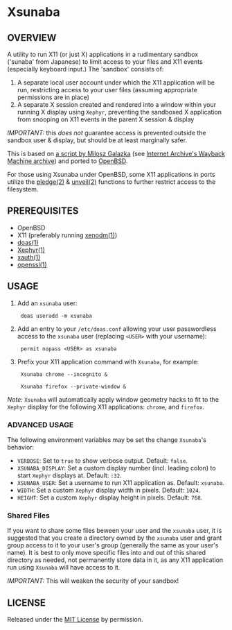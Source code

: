 # Xsunaba

## OVERVIEW

A utility to run X11 (or just X) applications in a rudimentary sandbox ('sunaba' from Japanese) to limit access to your files and X11 events (especially keyboard input.) The 'sandbox' consists of:

1. A separate local user account under which the X11 application will be run, restricting access to your user files (assuming appropriate permissions are in place)
2. A separate X session created and rendered into a window within your running X display using `Xephyr`, preventing the sandboxed X application from snooping on X11 events in the parent X session & display

_IMPORTANT:_ this _does not_ guarantee access is prevented outside the sandbox user & display, but should be at least marginally safer.

This is based on [a script by Milosz Galazka](https://blog.sleeplessbeastie.eu/2013/07/19/how-to-create-browser-sandbox/) (see [Internet Archive's Wayback Machine archive](https://web.archive.org/web/20210115000000*/https://blog.sleeplessbeastie.eu/2013/07/19/how-to-create-browser-sandbox/)) and ported to [OpenBSD](http://www.openbsd.org/).

For those using Xsunaba under OpenBSD, some X11 applications in ports utilize the [pledge(2)](https://man.openbsd.org/pledge) & [unveil(2)](https://man.openbsd.org/unveil) functions to further restrict access to the filesystem.

## PREREQUISITES

* OpenBSD
* X11 (preferably running [xenodm(1)](https://man.openbsd.org/xenodm))
* [doas(1)](https://man.openbsd.org/doas)
* [Xephyr(1)](https://man.openbsd.org/Xephyr)
* [xauth(1)](https://man.openbsd.org/xauth)
* [openssl(1)](https://man.openbsd.org/openssl)

## USAGE

1. Add an `xsunaba` user:

        doas useradd -m xsunaba

2. Add an entry to your `/etc/doas.conf` allowing your user passwordless access to the `xsunaba` user (replacing `<USER>` with your username):

        permit nopass <USER> as xsunaba

3. Prefix your X11 application command with `Xsunaba`, for example:

        Xsunaba chrome --incognito &

        Xsunaba firefox --private-window &

_Note:_ `Xsunaba` will automatically apply window geometry hacks to fit to the `Xephyr` display for the following X11 applications: `chrome`, and `firefox`.

### ADVANCED USAGE

The following environment variables may be set the change `Xsunaba`'s behavior:

* `VERBOSE`: Set to `true` to show verbose output. Default: `false`.
* `XSUNABA_DISPLAY`: Set a custom display number (incl. leading colon) to start `Xephyr` displays at. Default: `:32`.
* `XSUNABA_USER`: Set a username to run X11 application as. Default: `xsunaba`.
* `WIDTH`: Set a custom `Xephyr` display width in pixels. Default: `1024`.
* `HEIGHT`: Set a custom `Xephyr` display height in pixels. Default: `768`.

### Shared Files

If you want to share some files beween your user and the `xsunaba` user, it is suggested that you create a directory owned by the `xsunaba` user and grant group access to it to your user's group (generally the same as your user's name). It is best to only move specific files into and out of this shared directory as needed, not permanently store data in it, as any X11 application run using `Xsunaba` will have access to it.

*IMPORTANT:* This will weaken the security of your sandbox!

## LICENSE

Released under the [MIT License](LICENSE) by permission.
